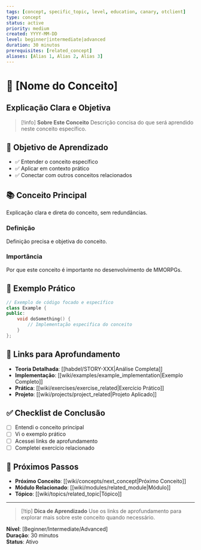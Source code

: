 ```yaml
---
tags: [concept, specific_topic, level, education, canary, otclient]
type: concept
status: active
priority: medium
created: YYYY-MM-DD
level: beginner|intermediate|advanced
duration: 30 minutos
prerequisites: [related_concept]
aliases: [Alias 1, Alias 2, Alias 3]
---
```


# 🎯 [Nome do Conceito]
## Explicação Clara e Objetiva

> [!info] **Sobre Este Conceito**
> Descrição concisa do que será aprendido neste conceito específico.

## 🎯 **Objetivo de Aprendizado**
- ✅ Entender o conceito específico
- ✅ Aplicar em contexto prático
- ✅ Conectar com outros conceitos relacionados

## 📚 **Conceito Principal**
Explicação clara e direta do conceito, sem redundâncias.

### **Definição**
Definição precisa e objetiva do conceito.

### **Importância**
Por que este conceito é importante no desenvolvimento de MMORPGs.

## 🔧 **Exemplo Prático**
```cpp
// Exemplo de código focado e específico
class Example {
public:
    void doSomething() {
        // Implementação específica do conceito
    }
};
```

## 🔗 **Links para Aprofundamento**
- **Teoria Detalhada**: [[habdel/STORY-XXX|Análise Completa]]
- **Implementação**: [[wiki/examples/example_implementation|Exemplo Completo]]
- **Prática**: [[wiki/exercises/exercise_related|Exercício Prático]]
- **Projeto**: [[wiki/projects/project_related|Projeto Aplicado]]

## ✅ **Checklist de Conclusão**
- [ ] Entendi o conceito principal
- [ ] Vi o exemplo prático
- [ ] Acessei links de aprofundamento
- [ ] Completei exercício relacionado

## 🎯 **Próximos Passos**
- **Próximo Conceito**: [[wiki/concepts/next_concept|Próximo Conceito]]
- **Módulo Relacionado**: [[wiki/modules/related_module|Módulo]]
- **Tópico**: [[wiki/topics/related_topic|Tópico]]

---

> [!tip] **Dica de Aprendizado**
> Use os links de aprofundamento para explorar mais sobre este conceito quando necessário.

**Nível**: [Beginner/Intermediate/Advanced]  
**Duração**: 30 minutos  
**Status**: Ativo 